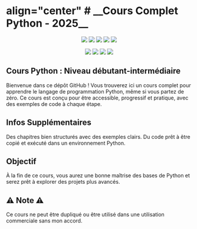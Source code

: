 <h1> align="center" # __Cours Complet Python - 2025__ </h1>

<p align="center">
  <img src="https://img.shields.io/badge/Version-2.3.5-green?style=for-the-badge">
  <img src="https://img.shields.io/github/license/v1ltrr/Cours-Complet-Python-2025?style=for-the-badge">
  <img src="https://img.shields.io/github/stars/v1ltrr/Cours-Complet-Python-2025?style=for-the-badge">
  <img src="https://img.shields.io/github/issues/v1ltrr/Cours-Complet-Python-2025?color=red&style=for-the-badge">
  <img src="https://img.shields.io/github/forks/v1ltrr/Cours-Complet-Python-2025?color=teal&style=for-the-badge">
</p>

<p align="center">
  <img src="https://img.shields.io/badge/Author-htr--tech-blue?style=flat-square">
  <img src="https://img.shields.io/badge/Open%20Source-Yes-darkgreen?style=flat-square">
  <img src="https://img.shields.io/badge/Maintained%3F-Yes-lightblue?style=flat-square">
  <img src="https://img.shields.io/badge/Written%20In-Bash-darkcyan?style=flat-square">
</p>


## __Cours Python : Niveau débutant-intermédiaire__
Bienvenue dans ce dépôt GitHub ! Vous trouverez ici un cours complet pour apprendre le langage de programmation Python, même si vous partez de zéro. Ce cours est conçu pour être accessible, progressif et pratique, avec des exemples de code à chaque étape.

## __Infos Supplémentaires__
Des chapitres bien structurés avec des exemples clairs.
Du code prêt à être copié et exécuté dans un environnement Python.

## __Objectif__
À la fin de ce cours, vous aurez une bonne maîtrise des bases de Python et serez prêt à explorer des projets plus avancés.

## ⚠️ Note ⚠️
Ce cours ne peut être dupliqué ou être utilisé dans une utilisation commerciale sans mon accord.

